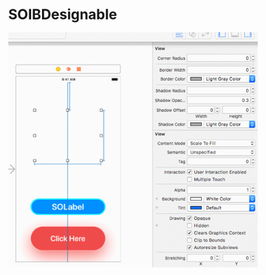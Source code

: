 # SOIBDesignable
![SOIBDesignable](https://raw.githubusercontent.com/Ahmadalsofi/SOIBDesignable/master/DesignImage.gif)
